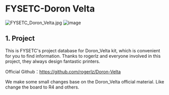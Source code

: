 # FYSETC-Doron Velta
![FYSETC_Doron_Velta.jpg](https://github.com/FYSETC/FYSETC-Doron_Velta/images/FYSETC_Doron_Velta.jpg)
![image](https://github.com/FYSETC/FYSETC-Doron_Velta/assets/166487371/1d5f2fe4-508a-406a-9b35-f046f8393fbd)



## 1. Project

This is FYSETC's project database for Doron_Velta kit, which is convenient for you to find information. Thanks to rogerlz and everyone involved in this project, they always design fantastic printers.

Official Github：https://github.com/rogerlz/Doron-Velta

We make some small changes base on the Doron_Velta official material. Like change the board to R4 and others. 

